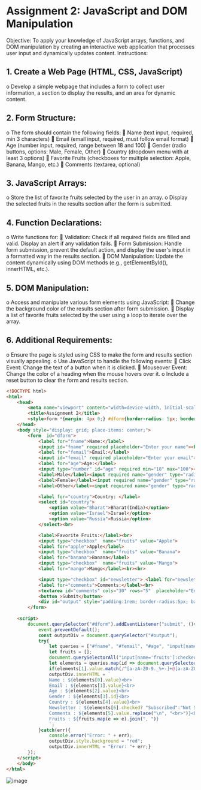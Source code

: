 # Assignment 2: JavaScript and DOM Manipulation
Objective:
To apply your knowledge of JavaScript arrays, functions, and DOM manipulation by creating an interactive web application that processes user input and dynamically updates content.
Instructions:
## 1.	Create a Web Page (HTML, CSS, JavaScript)
o	Develop a simple webpage that includes a form to collect user information, a section to display the results, and an area for dynamic content.
## 2.	Form Structure:
o	The form should contain the following fields:
	Name (text input, required, min 3 characters)
	Email (email input, required, must follow email format)
	Age (number input, required, range between 18 and 100)
	Gender (radio buttons, options: Male, Female, Other)
	Country (dropdown menu with at least 3 options)
	Favorite Fruits (checkboxes for multiple selection: Apple, Banana, Mango, etc.)
	Comments (textarea, optional)
## 3.	JavaScript Arrays:
o	Store the list of favorite fruits selected by the user in an array.
o	Display the selected fruits in the results section after the form is submitted.
## 4.	Function Declarations:
o	Write functions for:
	Validation: Check if all required fields are filled and valid. Display an alert if any validation fails.
	Form Submission: Handle form submission, prevent the default action, and display the user's input in a formatted way in the results section.
	DOM Manipulation: Update the content dynamically using DOM methods (e.g., getElementById(), innerHTML, etc.).
## 5.	DOM Manipulation:
o	Access and manipulate various form elements using JavaScript:
	Change the background color of the results section after form submission.
	Display a list of favorite fruits selected by the user using a loop to iterate over the array.
## 6.	Additional Requirements:
o	Ensure the page is styled using CSS to make the form and results section visually appealing.
o	Use JavaScript to handle the following events:
	Click Event: Change the text of a button when it is clicked.
	Mouseover Event: Change the color of a heading when the mouse hovers over it.
o	Include a reset button to clear the form and results section.



```html
<!DOCTYPE html>
<html>
    <head>
        <meta name="viewport" content="width=device-width, initial-scale=1.0">
        <title>Assignment 2</title>
        <style>form *{margin: 4px 0;} #dform{border-radius: 5px; border: solid 1px gray; padding: 1rem;}</style>
    </head>
    <body style="display: grid; place-items: center;">
        <form  id="dform">
            <label for="fname">Name:</label>
            <input id="fname" required placeholder="Enter your name"><br>
            <label for="femail">Email:</label>
            <input id="femail" required placeholder="Enter your email"><br>
            <label for="age">Age:</label>
            <input type="number" id="age" required min="18" max="100"><br>
            <label>Male</label><input required name="gender" type="radio" id="male">
            <label>Female</label><input required name="gender" type="radio" id="female">
            <label>Other</label><input required name="gender" type="radio" id="other"><br>

            <label for="country">Country: </label>
            <select id="country">
                <option value="Bharat">Bharat(India)</option>
                <option value="Israel">Israel</option>
                <option value="Russia">Russia</option>
            </select><br>

            <label>Favorite Fruits:</label><br>
            <input type="checkbox"  name="fruits" value="Apple">
            <label for="apple">Apple</label>
            <input type="checkbox"  name="fruits" value="Banana">
            <label for="banana">Banana</label>
            <input type="checkbox"  name="fruits" value="Mango">
            <label for="mango">Mango</label><br><br>

            <input type="checkbox" id="newsletter"> <label for="newsletter">Subscribe to newsletter</label><br>
            <label for="comments">Comments:</label><br>
            <textarea id="comments" cols="30" rows="5"  placeholder="Enter your comment"></textarea><br>
            <button >Submit</button>
            <div id="output" style="padding:1rem; border-radius:5px; background:#e0dfdf;"></div>
        </form>
        
    <script>
        document.querySelector("#dform").addEventListener("submit", ()=>{
            event.preventDefault();
            const outputDiv = document.querySelector("#output");
            try{
                let queries = ["#fname", "#femail", "#age", "input[name='gender']:checked", "#country", "#comments", "#newsletter"];
                let fruits = [];
                document.querySelectorAll("input[name='fruits']:checked").forEach(e => fruits.push(e.value));
                let elements = queries.map(id => document.querySelector(id));
                if(elements[1].value.match(/^[a-zA-Z0-9._%+-]+@[a-zA-Z0-9.-]+\.[a-zA-Z]{2,}$/) == null) alert("Invalid Email");
                outputDiv.innerHTML = `
                Name : ${elements[0].value}<br>
                Email : ${elements[1].value}<br>
                Age : ${elements[2].value}<br>
                Gender : ${elements[3].id}<br>
                Country : ${elements[4].value}<br>
                Newsletter : ${elements[6].checked? "Subscribed":"Not Subscribed"}<br>
                Comments : ${elements[5].value.replace("\n", "<br>")}<br>
                Fruits : ${fruits.map(e => e).join(", ")}
                `;
            }catch(err){
                console.error("Error: " + err);
                outputDiv.style.background = "red";
                outputDiv.innerHTML = "Error: "+ err;}
        });
    </script>
    </body>
</html>
```


![image](https://github.com/user-attachments/assets/4b5780c1-e457-4c86-b327-a35580027a34)
